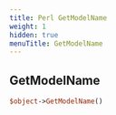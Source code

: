 ```yaml
---
title: Perl GetModelName
weight: 1
hidden: true
menuTitle: GetModelName
---
```

## GetModelName
```perl
$object->GetModelName()
```